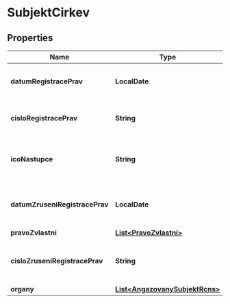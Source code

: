 

# SubjektCirkev


## Properties

| Name | Type | Description | Notes |
|------------ | ------------- | ------------- | -------------|
|**datumRegistracePrav** | **LocalDate** | Datum registrace práv dané církvi. |  [optional] |
|**cisloRegistracePrav** | **String** | Číslo registrace práv dané církvi. |  [optional] |
|**icoNastupce** | **String** | IČO nástupce zrušené právnické osoby.  |  [optional] |
|**datumZruseniRegistracePrav** | **LocalDate** | Datum zrušení registrace práv dané církvi. |  [optional] |
|**pravoZvlastni** | [**List&lt;PravoZvlastni&gt;**](PravoZvlastni.md) |  |  [optional] |
|**cisloZruseniRegistracePrav** | **String** | Číslo zrušení registrace práv dané církvi. |  [optional] |
|**organy** | [**List&lt;AngazovanySubjektRcns&gt;**](AngazovanySubjektRcns.md) |  |  [optional] |



